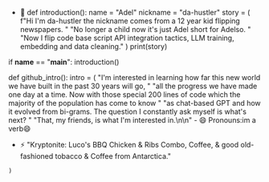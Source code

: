 - 👋 def introduction():
    name = "Adel"
    nickname = "da-hustler"
    story = (
        f"Hi I'm da-hustler the nickname comes from a 12 year kid flipping newspapers. "
        "No longer a child now it's just Adel short for Adelso. "
        "Now I flip code base script API integration tactics, LLM training, embedding and data cleaning."
    )
    print(story)

if __name__ == "__main__":
    introduction()

def github_intro():
    intro = (
        "I'm interested in learning how far this new world we have built in the past 30 years will go, "
        "all the progress we have made one day at a time. Now with those special 200 lines of code which the majority of the population has come to know "
        "as chat-based GPT and how it evolved from bi-grams. The question I constantly ask myself is what's next? "
        "That, my friends, is what I'm interested in.\n\n"
        - 😄 Pronouns:im a verb😄
- ⚡  "Kryptonite: Luco's BBQ Chicken & Ribs Combo, Coffee, & good old-fashioned tobacco & Coffee from Antarctica."
 <!---
da-hustler/da-hustler is a ✨ special ✨ repository because its `README.md` (this file) appears on your GitHub profile.
You can click the Preview link to take a look at your changes.
--->
    )








